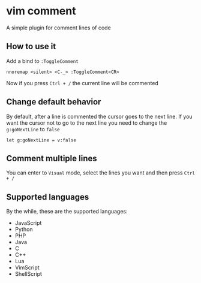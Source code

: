 # vim comment

A simple plugin for comment lines of code

## How to use it

Add a bind to ```:ToggleComment```
```vim
nnoremap <silent> <C-_> :ToggleComment<CR>
```
Now if you press ```Ctrl + /``` the current line will be commented

## Change default behavior

By default, after a line is commented the cursor goes to the next line.
If you want the cursor not to go to the next line you need to change the ```g:goNextLine``` to ```false```
```vim
let g:goNextLine = v:false
```

## Comment multiple lines

You can enter to ```Visual``` mode, select the lines you want and then press ```Ctrl + /```

## Supported languages

By the while, these are the supported languages:
* JavaScript
* Python
* PHP
* Java
* C
* C++
* Lua
* VimScript
* ShellScript
